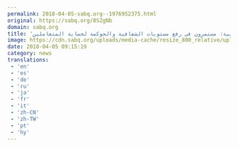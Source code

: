 ```yaml
---
permalink: 2018-04-05-sabq.org--1976952375.html
original: https://sabq.org/8SZgNb
domain: sabq.org
title: 'السوق المالية: مستمرون في رفع مستويات الشفافية والحوكمة لحماية المتعاملين'
image: https://cdn.sabq.org/uploads/media-cache/resize_800_relative/uploads/material-file/5ac5e5b5c3794bfe0aa7b7e0/5ac5e5b155859.jpg
date: 2018-04-05 09:15:19
category: news
translations: 
 - 'en'
 - 'es'
 - 'de'
 - 'ru'
 - 'ja'
 - 'fr'
 - 'it'
 - 'zh-CN'
 - 'zh-TW'
 - 'pt'
 - 'hy'
---
```


